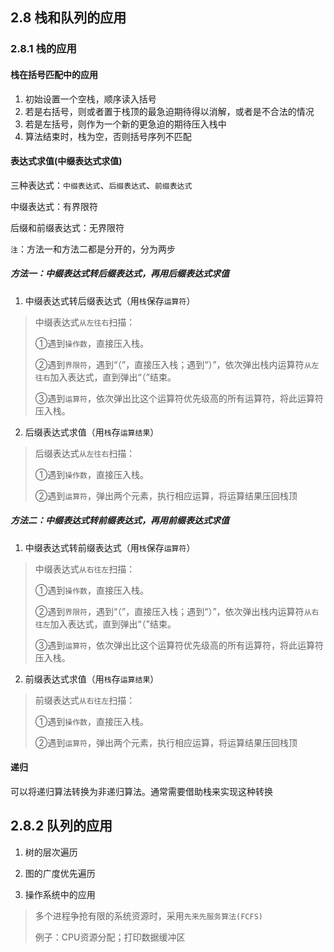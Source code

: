 ## 2.8 栈和队列的应用

### 2.8.1 栈的应用
#### 栈在括号匹配中的应用

1. 初始设置一个空栈，顺序读入括号
2. 若是右括号，则或者置于栈顶的最急迫期待得以消解，或者是不合法的情况
3. 若是左括号，则作为一个新的更急迫的期待压入栈中
4. 算法结束时，栈为空，否则括号序列不匹配

#### 表达式求值(中缀表达式求值)

三种表达式：`中缀表达式`、`后缀表达式`、`前缀表达式`

中缀表达式：有界限符

后缀和前缀表达式：无界限符

`注`：方法一和方法二都是分开的，分为两步

##### 方法一：中缀表达式转后缀表达式，再用后缀表达式求值

1. 中缀表达式转后缀表达式（用`栈`保存`运算符`） 
>
> 中缀表达式`从左往右`扫描：
>
> ①遇到`操作数`，直接压入栈。
>    
> ②遇到`界限符`，遇到“（”，直接压入栈；遇到“）”，依次弹出栈内运算符`从左往右`加入表达式，直到弹出“（”结束。
> 
>③遇到`运算符`，依次弹出比这个运算符优先级高的所有运算符，将此运算符压入栈。
        
2. 后缀表达式求值（用`栈`存`运算结果`）
>  
> 后缀表达式`从左往右`扫描：
> 
> ①遇到`操作数`，直接压入栈。
> 
> ②遇到`运算符`，弹出两个元素，执行相应运算，将运算结果压回栈顶
        
##### 方法二：中缀表达式转前缀表达式，再用前缀表达式求值

1. 中缀表达式转前缀表达式（用`栈`保存`运算符`）
> 
> 中缀表达式`从右往左`扫描：
> 
> ①遇到`操作数`，直接压入栈。
> 
> ②遇到`界限符`，遇到“（”，直接压入栈；遇到“）”，依次弹出栈内运算符`从右往左`加入表达式，直到弹出“（”结束。
> 
> ③遇到`运算符`，依次弹出比这个运算符优先级高的所有运算符，将此运算符压入栈。

2. 前缀表达式求值（用`栈`存`运算结果`）
> 
> 前缀表达式`从右往左`扫描：
> 
> ①遇到`操作数`，直接压入栈。
> 
> ②遇到`运算符`，弹出两个元素，执行相应运算，将运算结果压回栈顶
> 

#### 递归

可以将递归算法转换为非递归算法。通常需要借助栈来实现这种转换

## 2.8.2 队列的应用

1. 树的层次遍历

3. 图的广度优先遍历

3. 操作系统中的应用
>
> 多个进程争抢有限的系统资源时，采用`先来先服务算法(FCFS)`
> 
> 例子：CPU资源分配；打印数据缓冲区